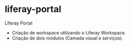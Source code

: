# liferay-portal
Liferay Portal
- Criação de workspace utilizando o Liferay Workspace.
- Criação de dois módulos (Camada visual e serviços).
